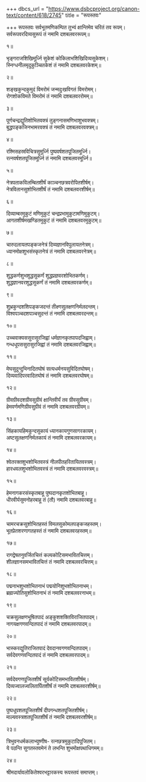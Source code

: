 +++
dbcs_url = "https://www.dsbcproject.org/canon-text/content/618/2745"
title = "रूपस्तवः"

+++
रूपस्तवः
सर्वभूतमणिकम्पित तुभ्यं 
क्षान्तिमेव चरितं तव रूपम्।  
सर्वरूपवरदिव्यसुरूपं 
तं नमामि दशबलवररूपम्॥

१॥

भृङ्गराजशिखिमूर्ध्नि सुकेशं 
कोकिलाभशिखिदिव्यसुकेशम्।  
स्निग्धनीलमृदुकुञ्चितकेशं
तं नमामि दशबलवरकेशम्॥

२॥

शङ्खकुन्दकुमुदं विमरोमं 
जन्मदुःखविगतं विमरोमम्।  
रोगशोकविमते विमरोमं
तं नमामि दशबलवररोमम्॥

३॥

पूर्णचन्द्रद्युतिशोभितवक्त्रं 
तुङ्गनासमणिभाशुभवक्त्रम्।  
बुद्धपङ्कजिनभामरवक्त्रं 
तं नमामि दशबलवरवक्त्रम्॥

४॥

रश्मिसहस्रविचित्रसुमूर्ध्नि 
पुष्पवर्षशतपूजितमूर्ध्नि।  
रत्नवर्षशतपूजितमूर्ध्नि 
तं नमामि दशबलवरमूर्ध्नि॥

५॥

नेत्रपताकविलम्बितशीर्षं 
काञ्चनछत्रवरोपितशीर्षम्।  
नेत्रवितानसुशोभितशीर्षं 
तं नमामि दशबलवरशीर्षम्॥

६॥

दिव्याम्बरमुकुटं मणिमुकुटं 
चन्द्रप्रभामुकुटामणिमुकुटम्।  
आगतशीर्षमखण्डितमुकुटं 
तं नमामि दशबलवरमुकुटम्॥

७॥

चारुदलायतपङ्कजनेत्रं 
दिव्यज्ञानविपुलायतनेत्रम्।  
ध्यानमोक्षशुभसंस्कृतनेत्रं 
तं नमामि दशबलवरनेत्रम्॥

८॥

शुद्धकर्णशुभशुद्धसुकर्णं 
शुद्धप्रज्ञवरशोभितकर्णम्।  
शुद्धज्ञानवरशुद्धसुकर्णं 
तं नमामि दशबलवरकर्णम्॥

९॥

शुभ्रकुन्दशशिपङ्कजदन्तं 
तीक्ष्णसुलक्षणनिर्मलदन्तम्।  
विश्वपञ्चदशपञ्चसुदन्तं 
तं नमामि दशबलवरदन्तम्॥

१०॥

उच्चवाक्यससुरासुरजिह्वां 
धर्मज्ञानकृतपापदजिह्वाम्।  
गन्धधूपससुरासुरजिह्वां 
तं नमामि दशबलवरजिह्वाम्॥

११॥

मेघसुदुन्दुभिनादितघोषं 
सत्यधर्मनयसुविदितघोषम्।  
दिव्यवादिपरवादितघोषं 
तं नमामि दशबलवरघोषम्॥

१२॥

ग्रीवग्रीवदशग्रीवसुग्रीवं 
क्षान्तिवीर्यं तव ग्रीवसुग्रीवम्।  
हेमवर्णमणिग्रीवसुग्रीवं 
तं नमामि दशबलवरग्रीवम्॥

१३॥

सिंहकायहिमकुन्दसुकायं 
ध्यानकायगुणसागरकायम्।  
अष्टसुलक्षणनिर्मलकायं 
तं नमामि दशबलवरकायम्॥

१४॥

श्वेतरक्तशुभशोभितवस्त्रं 
नीलपीतहरितायितवस्त्रम्।  
हारधवलशुभशोभितवस्त्रं 
तं नमामि दशबलवरवस्त्रम्॥

१५॥

हेमनागकरसंस्कृतबाहू 
पुष्पदानकृतशोभितबाहू।  
धीरवीर्यसुमनोहरबाहू 
तं (तौ) नमामि दशबलवरबाहू॥

१६॥

चामरचक्रसुशोभितहस्तं 
विमलसुकोमलपङ्कजहस्तम्।  
भूतप्रेतशरणागतहस्तं 
तं नमामि दशबलवरहस्तम्॥

१७॥

रागद्वेषतनुवर्जितचित्तं 
कल्पकोटिसमभावितचित्तम्।  
शीलज्ञानसमभावितचित्तं 
तं नमामि दशबलवरचित्तम्॥

१८॥

पद्मनाभशुभशोभितनाभं 
पद्मयोनिशुभशोभितनाभम्।  
ब्रह्मज्योतिसुशोभितनाभं 
तं नमामि दशबलवरनाभम्॥

१९॥

चक्रसुलक्षणभूषितपादं 
अङ्कुशशक्तिविराजितपादम्।  
नागयक्षगणवन्दितपादं 
तं नमामि दशबलवरपादम्॥

२०॥

भास्करद्युतिराजितपादं 
देवदानवगणवन्दितपादम्।  
सर्वदेवगणवन्दितपादं 
तं नमामि दशबलवरपादम्॥

२१॥

सर्वदेवगणपूजितशीर्षं 
सूर्यकोटिसमभावितशीर्षम्।  
दिव्यज्वालज्वलितार्पितशीर्षं 
तं नमामि दशबलवरशीर्षम्॥

२२॥

पुष्पधूपशतपूजितशीर्षं 
दीपगन्धशतपूजितशीर्षम्।  
माल्यवस्त्रशतपूजितशीर्षं 
तं नमामि दशबलवरशीर्षम्॥

२३॥

त्रिभुवनधर्मकलाभ्युष्णीष- 
रत्नछत्रमुकुटादिपूजितम्।  
ये पठन्ति सुगतस्तवमेनं 
ते लभन्ति शुभमोक्षपथाधिगमम्॥

२४॥

श्रीमदार्यावलोकितेश्वरभट्टारकस्य रूपस्तवं समाप्तम्।  
